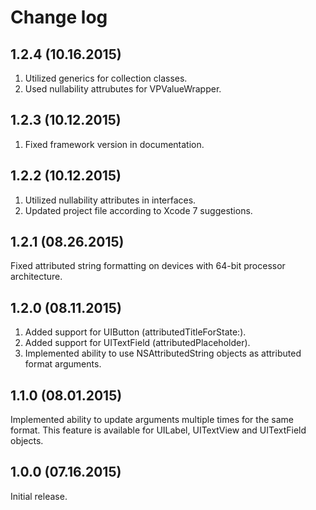 # Change log
## 1.2.4 (10.16.2015)
1. Utilized generics for collection classes.
2. Used nullability attrubutes for VPValueWrapper.

## 1.2.3 (10.12.2015)
1. Fixed framework version in documentation.

## 1.2.2 (10.12.2015)
1. Utilized nullability attributes in interfaces.
2. Updated project file according to Xcode 7 suggestions.

## 1.2.1 (08.26.2015)
Fixed attributed string formatting on devices with 64-bit processor architecture.

## 1.2.0 (08.11.2015)
1. Added support for UIButton (attributedTitleForState:).
2. Added support for UITextField (attributedPlaceholder).
3. Implemented ability to use NSAttributedString objects as attributed format arguments.

## 1.1.0 (08.01.2015)
Implemented ability to update arguments multiple times for the same format.
This feature is available for UILabel, UITextView and UITextField objects.

## 1.0.0 (07.16.2015)
Initial release.
